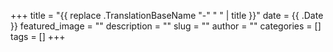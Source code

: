 
+++
title =  "{{ replace .TranslationBaseName "-" " " | title }}"
date = {{ .Date }}
featured_image = ""
description = ""
slug = ""
author = ""
categories = []
tags = []
+++
